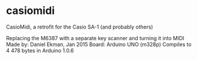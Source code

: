 # casiomidi

CasioMidi, a retrofit for the Casio SA-1 (and probably others)

Replacing the M6387 with a separate key scanner and turning it into MIDI
Made by: Daniel Ekman, Jan 2015
Board: Arduino UNO (m328p)
Compiles to 4 478 bytes in Arduino 1.0.6
